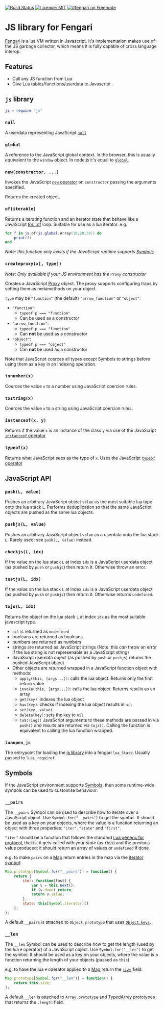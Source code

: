 [![Build Status](https://travis-ci.org/fengari-lua/fengari-interop.svg?branch=master)](https://travis-ci.org/fengari-lua/fengari-interop)
[![License: MIT](https://img.shields.io/badge/License-MIT-yellow.svg)](https://opensource.org/licenses/MIT)
[![#fengari on Freenode](https://img.shields.io/Freenode/%23fengari.png)](https://webchat.freenode.net/?channels=fengari)


# JS library for Fengari

[Fengari](https://github.com/fengari-lua/fengari) is a lua VM written in Javascript.
It's implementation makes use of the JS garbage collector, which means it is fully capable of cross language interop.

## Features

  - Call any JS function from Lua
  - Give Lua tables/functions/userdata to Javascript


## `js` library

```lua
js = require "js"
```

### `null`

A userdata representing JavaScript [`null`](https://developer.mozilla.org/en-US/docs/Web/JavaScript/Reference/Global_Objects/null)


### `global`

A reference to the JavaScript global context. In the browser, this is usually equivalent to the `window` object. In node.js it's equal to [`global`](https://nodejs.org/api/globals.html#globals_global).


### `new(constructor, ...)`

Invokes the JavaScript [`new` operator](https://developer.mozilla.org/en-US/docs/Web/JavaScript/Reference/Operators/new) on `constructor` passing the arguments specified.

Returns the created object.


### `of(iterable)`

Returns a iterating function and an iterator state that behave like a JavaScript [for...of](https://developer.mozilla.org/en-US/docs/Web/JavaScript/Reference/Statements/for...of) loop.
Suitable for use as a lua iterator. e.g.

```lua
for f in js.of(js.global:Array(10,20,30)) do
	print(f)
end
```

*Note: this function only exists if the JavaScript runtime supports [Symbols](https://developer.mozilla.org/en-US/docs/Web/JavaScript/Reference/Global_Objects/Symbol)*


### `createproxy(x[, type])`

*Note: Only available if your JS environment has the `Proxy` constructor*

Creates a JavaScript [Proxy](https://developer.mozilla.org/en-US/docs/Web/JavaScript/Reference/Global_Objects/Proxy) object. The proxy supports configuring traps by setting them as metamethods on your object.

`type` may be `"function"` (the default) `"arrow_function"` or `"object"`:

  - `"function"`:
      - `typeof p === "function"`
      - Can be used as a constructor
  - `"arrow_function"`:
      - `typeof p === "function"`
      - Can **not** be used as a constructor
  - `"object"`:
      - `typeof p === "object"`
      - Can **not** be used as a constructor

Note that JavaScript coerces all types except Symbols to strings before using them as a key in an indexing operation.


### `tonumber(x)`

Coerces the value `x` to a number using JavaScript coercion rules.


### `tostring(x)`

Coerces the value `x` to a string using JavaScript coercion rules.


### `instanceof(x, y)`

Returns if the value `x` is an instance of the class `y` via use of the JavaScript [`instanceof` operator](https://developer.mozilla.org/en-US/docs/Web/JavaScript/Reference/Operators/instanceof)


### `typeof(x)`

Returns what JavaScript sees as the type of `x`. Uses the JavaScript [`typeof` operator](https://developer.mozilla.org/en-US/docs/Web/JavaScript/Reference/Operators/typeof)


## JavaScript API

### `push(L, value)`

Pushes an arbitrary JavaScript object `value` as the most suitable lua type onto the lua stack `L`.
Performs deduplication so that the same JavaScript objects are pushed as the same lua objects.


### `pushjs(L, value)`

Pushes an arbitrary JavaScript object `value` as a userdata onto the lua stack `L`.
Rarely used; see `push(L, value)` instead.


### `checkjs(L, idx)`

If the value on the lua stack `L` at index `idx` is a JavaScript userdata object (as pushed by `push` or `pushjs`) then return it.
Otherwise throw an error.


### `testjs(L, idx)`

If the value on the lua stack `L` at index `idx` is a JavaScript userdata object (as pushed by `push` or `pushjs`) then return it.
Otherwise returns `undefined`.


### `tojs(L, idx)`

Returns the object on the lua stack `L` at index `idx` as the most suitable javascript type.

  - `nil` is returned as `undefined`
  - booleans are returned as booleans
  - numbers are returned as numbers
  - strings are returned as JavaScript strings
    (Note: this *can* throw an error if the lua string is not represenable as a JavaScript string)
  - JavaScript userdata object (as pushed by `push` or `pushjs`) returns the pushed JavaScript object
  - Other objects are returned wrapped in a JavaScript function object with methods:
      - `apply(this, [args...])`: calls the lua object. Returns only the first return value
      - `invoke(this, [args...])`: calls the lua object. Returns results as an array
      - `get(key)`: indexes the lua object
      - `has(key)`: checks if indexing the lua object results in `nil`
      - `set(key, value)`
      - `delete(key)`: sets the key to `nil`
      - `toString()`
    JavaScript arguments to these methods are passed in via `push()` and results are returned via `tojs()`.
    Calling the function is equivalent to calling the lua function wrapped.


### `luaopen_js`

The entrypoint for loading the [js library](#js-library) into a fengari `lua_State`.
Usually passed to `luaL_requiref`.


## Symbols

If the JavaScript environment supports [Symbols](https://developer.mozilla.org/en-US/docs/Web/JavaScript/Reference/Global_Objects/Symbol), then some runtime-wide symbols can be used to customise behaviour:

### `__pairs`

The `__pairs` Symbol can be used to describe how to iterate over a JavaScript object. Use `Symbol.for("__pairs")` to get the symbol. It should be used as a key on your objects, where the value is a function returning an object with three properties: `"iter"`, `"state"` and `"first"`.

`"iter"` should be a function that follows the standard [Lua generic for protocol](http://www.lua.org/manual/5.3/manual.html#3.3.5), that is, it gets called with your *state* (as `this`) and the previous value produced; it should return an array of values or `undefined` if done.

e.g. to make `pairs` on a [Map](https://developer.mozilla.org/en-US/docs/Web/JavaScript/Reference/Global_Objects/Map) return entries in the map via the [iterator symbol](https://developer.mozilla.org/en-US/docs/Web/JavaScript/Reference/Global_Objects/Map/@@iterator):

```js
Map.prototype[Symbol.for("__pairs")] = function() {
	return {
		iter: function(last) {
			var v = this.next();
			if (v.done) return;
			return v.value;
		},
		state: this[Symbol.iterator]()
	};
};
```

A default `__pairs` is attached to `Object.prototype` that uses [`Object.keys`](https://developer.mozilla.org/en-US/docs/Web/JavaScript/Reference/Global_Objects/Object/keys).


### `__len`

The `__len` Symbol can be used to describe how to get the length (used by the lua `#` operator) of a JavaScript object.
Use `Symbol.for("__len")` to get the symbol. It should be used as a key on your objects, where the value is a function returning the length of your objects (passed as `this`).

e.g. to have the lua `#` operator applied to a [Map](https://developer.mozilla.org/en-US/docs/Web/JavaScript/Reference/Global_Objects/Map) return the [`size`](https://developer.mozilla.org/en-US/docs/Web/JavaScript/Reference/Global_Objects/Map/size) field:

```js
Map.prototype[Symbol.for("__len")] = function() {
	return this.size;
};
```

A default `__len` is attached to `Array.prototype` and [TypedArray](https://developer.mozilla.org/en-US/docs/Web/JavaScript/Reference/Global_Objects/TypedArray) prototypes that returns the `.length` field.

